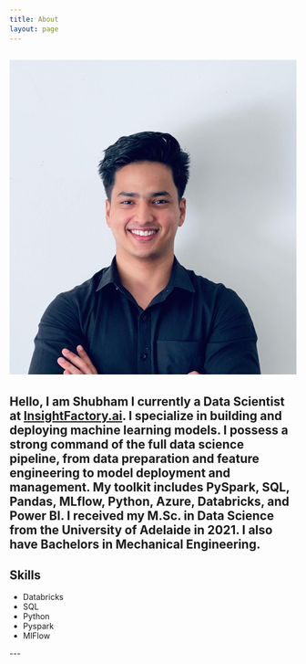 ```yaml
---
title: About
layout: page
---
```

![Profile Image](assets/images/PI_SG.jpg)
---
Hello, I am Shubham 
I currently a Data Scientist at [InsightFactory.ai](https://insightfactory.ai/). I specialize in building and deploying machine learning models. I possess a strong command of the full data science pipeline, from data preparation and feature engineering to model deployment and management.  My toolkit includes PySpark, SQL, Pandas, MLflow, Python, Azure, Databricks, and Power BI.
I received my M.Sc. in Data Science from the University of Adelaide in 2021. I also have Bachelors in Mechanical Engineering. 
---
<h2>Skills</h2>
<ul class="skill-list">
	<li>Databricks</li>
	<li>SQL</li>
	<li>Python</li>
	<li>Pyspark</li>
	<li>MlFlow</li>
</ul>
---